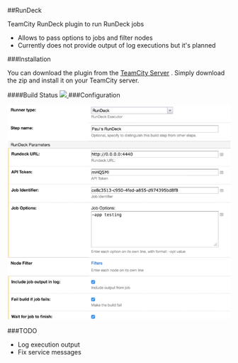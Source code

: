 ##RunDeck 

TeamCity RunDeck plugin to run RunDeck jobs

- Allows to pass options to jobs and filter nodes
- Currently does not provide output of log executions but it's planned

###Installation

You can download the plugin from the [TeamCity Server](https://teamcity.jetbrains.com/viewType.html?buildTypeId=TeamCityPluginsByJetBrains_TeamcityRunDeck_Build)
. Simply download the zip and install it on your TeamCity server.

####Build Status
<a href="http://teamcity.jetbrains.com/viewType.html?buildTypeId=TeamCityPluginsByJetBrains_TeamcityRunDeck_Build">
<img src="http://teamcity.jetbrains.com/app/rest/builds/buildType:(id:TeamCityPluginsByJetBrains_TeamcityRunDeck_Build)/statusIcon"/>
</a>
###Configuration

![config](rundeck-config.png)

###TODO

- Log execution output
- Fix service messages
